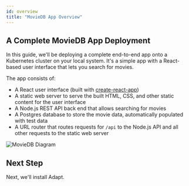 ```yaml
---
id: overview
title: "MovieDB App Overview"
---
```


<!-- DOCTOC SKIP -->

## A Complete MovieDB App Deployment

In this guide, we'll be deploying a complete end-to-end app onto a Kubernetes cluster on your local system.
It's a simple app with a React-based user interface that lets you search for movies.

The app consists of:
* A React user interface (built with [create-react-app](https://create-react-app.dev/docs/getting-started/))
* A static web server to serve the built HTML, CSS, and other static content for the user interface
* A Node.js REST API back end that allows searching for movies
* A Postgres database to store the movie data, automatically populated with test data
* A URL router that routes requests for `/api` to the Node.js API and all other requests to the static web server

![MovieDB Diagram](assets/getting_started/overview.png)

## Next Step

Next, we'll install Adapt.
